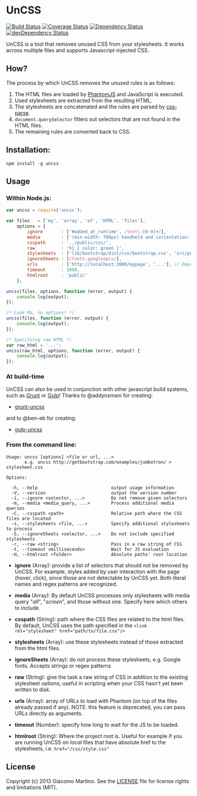 # UnCSS

[![Build Status](https://travis-ci.org/giakki/uncss.svg)](https://travis-ci.org/giakki/uncss)
[![Coverage Status](http://img.shields.io/coveralls/giakki/uncss.svg?branch=master)](https://coveralls.io/r/giakki/uncss?branch=master)
[![Dependency Status](https://david-dm.org/giakki/uncss.svg)](https://david-dm.org/giakki/uncss)
[![devDependency Status](https://david-dm.org/giakki/uncss/dev-status.svg)](https://david-dm.org/giakki/uncss#info=devDependencies)

UnCSS is a tool that removes unused CSS from your stylesheets.
It works across multiple files and supports Javascript-injected CSS.

## How?
The process by which UnCSS removes the unused rules is as follows:

1. The HTML files are loaded by [PhantomJS](https://github.com/Obvious/phantomjs) and JavaScript is executed.
2. Used stylesheets are extracted from the resulting HTML.
3. The stylesheets are concatenated and the rules are parsed by [css-parse](https://github.com/reworkcss/css).
4. `document.querySelector` filters out selectors that are not found in the HTML files.
5. The remaining rules are converted back to CSS.

## Installation:

```shell
npm install -g uncss
```

## Usage

### Within Node.js:

```js
var uncss = require('uncss');

var files   = ['my', 'array', 'of', 'HTML', 'files'],
    options = {
        ignore       : ['#added_at_runtime', /test\-[0-9]+/],
        media        : ['(min-width: 700px) handheld and (orientation: landscape)'],
        csspath      : '../public/css/',
        raw          : 'h1 { color: green }',
        stylesheets  : ['lib/bootstrap/dist/css/bootstrap.css', 'src/public/css/main.css'],
        ignoreSheets : [/fonts.googleapis/],
        urls         : ['http://localhost:3000/mypage', '...'], // Deprecated
        timeout      : 1000,
        htmlroot     : 'public'
    };

uncss(files, options, function (error, output) {
    console.log(output);
});

/* Look Ma, no options! */
uncss(files, function (error, output) {
    console.log(output);
});

/* Specifying raw HTML */
var raw_html = '...';
uncss(raw_html, options, function (error, output) {
    console.log(output);
});
```

### At build-time
UnCSS can also be used in conjunction with other javascript build systems, such as [Grunt](https://github.com/gruntjs/grunt) or [Gulp](https://github.com/gulpjs/gulp)!
Thanks to @addyosmani for creating:

- [grunt-uncss](https://github.com/addyosmani/grunt-uncss)

and to @ben-eb for creating:

- [gulp-uncss](https://github.com/ben-eb/gulp-uncss)

### From the command line:

```
Usage: uncss [options] <file or url, ...>
       e.g. uncss http://getbootstrap.com/examples/jumbotron/ > stylesheet.css

Options:

  -h, --help                            output usage information
  -V, --version                         output the version number
  -i, --ignore <selector, ...>          Do not remove given selectors
  -m, --media <media_query, ...>        Process additional media queries
  -C, --csspath <path>                  Relative path where the CSS files are located
  -s, --stylesheets <file, ...>         Specify additional stylesheets to process
  -S, --ignoreSheets <selector, ...>    Do not include specified stylesheets
  -r, --raw <string>                    Pass in a raw string of CSS
  -t, --timeout <milliseconds>          Wait for JS evaluation
  -H, --htmlroot <folder>               Absolute paths' root location
```

- __ignore__ (Array): provide a list of selectors that should not be removed by UnCSS. For example, styles added by user interaction with the page (hover, click), since those are not detectable by UnCSS yet. Both literal names and regex patterns are recognized.

- __media__ (Array): By default UnCSS processes only stylesheets with media query "_all_", "_screen_", and those without one. Specify here which others to include.

- __csspath__ (String): path where the CSS files are related to the html files. By default, UnCSS uses the path specified in the `<link rel="stylesheet" href="path/to/file.css"/>`

- __stylesheets__ (Array): use these stylesheets instead of those extracted from the html files.

- __ignoreSheets__ (Array): do not process these stylesheets, e.g. Google fonts. Accepts strings or regex patterns

- __raw__ (String): give the task a raw string of CSS in addition to the existing stylesheet options; useful in scripting when your CSS hasn't yet been written to disk.

- __urls__ (Array): array of URLs to load with Phantom (on top of the files already passed if any).
NOTE: this feature is deprecated, you can pass URLs directly as arguments.

- __timeout__ (Number): specify how long to wait for the JS to be loaded.

- __htmlroot__ (String): Where the project root is. Useful for example if you are running UnCSS on _local_ files that have absolute href to the stylesheets, i.e. `href="/css/style.css"`

## License
Copyright (c) 2013 Giacomo Martino. See the [LICENSE](/LICENSE.md) file for license rights and limitations (MIT).
